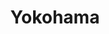 ---
title: "Yokohama"
url: /ciudad-autonoma-de-buenos-aires/yokohama-avenida-estado-de-israel/
shop: neumáticos
---